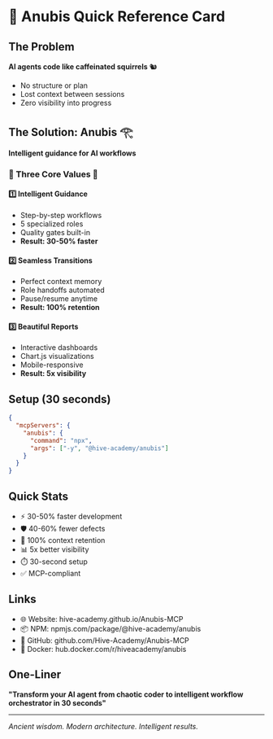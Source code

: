 # 🎯 Anubis Quick Reference Card

## The Problem
**AI agents code like caffeinated squirrels** 🐿️
- No structure or plan
- Lost context between sessions
- Zero visibility into progress

## The Solution: Anubis 𓂀
**Intelligent guidance for AI workflows**

### 🌟 Three Core Values 🌟

#### 1️⃣ Intelligent Guidance
- Step-by-step workflows
- 5 specialized roles
- Quality gates built-in
- **Result: 30-50% faster**

#### 2️⃣ Seamless Transitions
- Perfect context memory
- Role handoffs automated
- Pause/resume anytime
- **Result: 100% retention**

#### 3️⃣ Beautiful Reports
- Interactive dashboards
- Chart.js visualizations
- Mobile-responsive
- **Result: 5x visibility**

## Setup (30 seconds)
```json
{
  "mcpServers": {
    "anubis": {
      "command": "npx",
      "args": ["-y", "@hive-academy/anubis"]
    }
  }
}
```

## Quick Stats
- ⚡ 30-50% faster development
- 🛡️ 40-60% fewer defects
- 🧠 100% context retention
- 📊 5x better visibility
- ⏱️ 30-second setup
- ✅ MCP-compliant

## Links
- 🌐 Website: hive-academy.github.io/Anubis-MCP
- 📦 NPM: npmjs.com/package/@hive-academy/anubis
- 🐙 GitHub: github.com/Hive-Academy/Anubis-MCP
- 🐳 Docker: hub.docker.com/r/hiveacademy/anubis

## One-Liner
**"Transform your AI agent from chaotic coder to intelligent workflow orchestrator in 30 seconds"**

---
*Ancient wisdom. Modern architecture. Intelligent results.*
